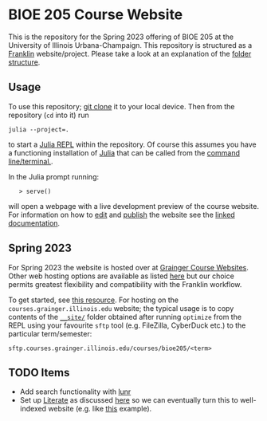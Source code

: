 # BIOE 205 Course Website

This is the repository for the Spring 2023 offering of BIOE 205 at the
University of Illinois Urbana-Champaign. This
repository is structured as a [Franklin](https://github.com/tlienart/Franklin.jl)
website/project. Please take a look at an explanation of the [folder
structure](https://franklinjl.org/workflow/#folder_structure). 

## Usage 

To use this repository; [git
clone](https://www.w3docs.com/learn-git/git-clone.html) it to your local
device. Then from the repository (`cd` into it) run

`julia --project=.`

to start a [Julia REPL](https://docs.julialang.org/en/v1/stdlib/REPL/) within
the repository. Of course this assumes you have a functioning installation of
[Julia](https://julialang.org/downloads/) that can be called from the 
[command line/terminal.](https://julialang.org/downloads/platform/).

In the Julia prompt running:

```> using Franklin
   > serve()
```

will open a webpage with a live development preview of the course website. For
information on how to [edit](https://franklinjl.org/syntax/markdown/) and 
[publish](https://franklinjl.org/workflow/deploy/) the website see the 
[linked documentation](https://franklinjl.org/).

## Spring 2023

For Spring 2023 the website is hosted over at [Grainger Course
Websites](https://courses.grainger.illinois.edu/). Other web hosting options
are available as listed
[here](https://engrit.illinois.edu/services/website-hosting-design/course-website-hosting)
but our choice permits greatest flexibility and compatibility with the
Franklin workflow. 

To get started, see [this resource](https://answers.uillinois.edu/illinois.engineering/page.php?id=80882). For
hosting on the `courses.grainger.illinois.edu` website; the typical usage is to
copy contents of the
[`__site/`](https://franklinjl.org/workflow/deploy/#deploying_on_an_existing_web_server)
folder obtained after running `optimize` from the REPL using your favourite
`sftp` tool (e.g. FileZilla, CyberDuck etc.) to the particular term/semester:

```sftp.courses.grainger.illinois.edu/courses/bioe205/<term>```


## TODO Items

 - Add search functionality with [lunr](https://franklinjl.org/extras/lunr/)
 - Set up [Literate](https://github.com/fredrikekre/Literate.jl) as discussed
   [here](https://franklinjl.org/extras/literate/) so we can eventually turn
   this to well-indexed website (e.g. like
   [this](https://juliaai.github.io/DataScienceTutorials.jl/) example).

